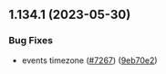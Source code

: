 ## 1.134.1 (2023-05-30)


### Bug Fixes

* events timezone ([#7267](https://github.com/EddieHubCommunity/LinkFree/issues/7267)) ([9eb70e2](https://github.com/EddieHubCommunity/LinkFree/commit/9eb70e2f2c5ee7b7cd64557d34786f1c67215506))




